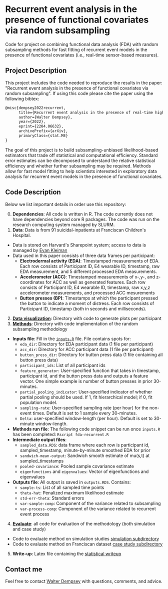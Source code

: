 # Recurrent event analysis in the presence of functional covariates via random subsampling  #
Code for project on combining functional data analysis (FDA) with random subsampling methods for fast fitting of recurrent event models in the presence of functional covariates (i.e., real-time sensor-based measures).  

## Project Description ##
This project includes the code needed to reproduce the results in the paper: "Recurrent event analysis in the presence of functional covariates via random subsampling". If using this code please cite the paper using the following bibtex:

```tex
@misc{dempsey2022recurrent,
      title={Recurrent event analysis in the presence of real-time high frequency data via random subsampling}, 
      author={Walter Dempsey},
      year={2022},
      eprint={2204.06632},
      archivePrefix={arXiv},
      primaryClass={stat.ME}
}
```

The goal of this project is to build subsampling-unbiased likelihood-based estimators that trade off statistical and  computational efficiency.
Standard error estimates can be decomposed to understand the relative statistical efficiency and whether further subsampling may be required.
Methods allow for fast model fitting to help scientists interested in exploratory data analysis for recurrent event models in the presence of functional covariates.

## Code Description ##

Below we list important details in order use this repository:

0. **Dependencies**: All code is written in R. The code currently does not have dependencies beyond core R packages. The code was run on the research computing system managed by SLURM.
1. **Data**: Data is from 91 suicidal-inpatients at Franciscan Children's Hospital.
* Data is stored on Harvard's Sharepoint system; access to data is managed by [Evan Kleiman](https://kleimanlab.org)
* Data used in this paper consists of three data frames per participant:
  * **Electrodermal activity (EDA)**: Timestamped measurements of
  EDA. Each row consists of Participant ID, E4 wearable ID, timestamp,
  raw EDA measurement, and 5 different processed EDA measurements.
  * **Accelerometer (ACC)**: Timestamped measurements of x-,y-, and
  z-coordinates for ACC as well as generated features. Each row
  consists of Participant ID, E4 wearable ID, timestamp, raw x,y,z
  accelerometer measurements, and processed ACC mesurements
  * **Button presses (BP)**: Timestamps at which the participant
  pressed the button to indicate a moment of distress.  Each row
  consists of Participant ID, timestamp (both in seconds and
  milliseconds).
2. **[Data visualization](/visualization)**: Directory with code to
   generate plots per participant
3. **[Methods](/methods)**: Directory with code implementation of the
   random subsampling methodology
* **Inputs file**: Fill in the [`inputs.R`](/methods/inputs.R) file. File contains spots for:
  * `eda_dir`: Directory for EDA participant data (1 file per participant)
  * `acc_dir`: Directory for ACC participant data (1 file per participant)
  * `button_press_dir`: Directory for button press data (1 file containing all button press data)
  * `participant_ids`: List of all participant ids
  * `feature_generator`: User-specified function that takes in timestamp, participant id, and the button press data and outputs a feature vector. One simple example is number of button presses in prior 30-minutes.
  * `partial_pooling_indicator`: User-specified indicator of whether partial pooling should be used. If 1, fit hierarchical model; if 0, fit population model.
  * `sampling-rate`: User-specified sampling rate (per hour) for the non-event times. Default is set to 1 sample every 30-minutes.
  * `Delta`: user-specified window-length (per hour). Default is set to 30-minute window-length.
* **Methods run file**: The following code snippet can be run once `inputs.R` has been completed: ```Rscript fda-recurrent.R```
* **Intermediate output files**:
  * `sampled_data.RDS`: data frame where each row is participant id,
  sampled_timestamp, minute-by-minute smoothed EDA for prior
  * `sandwich-mean-output`: Sandwich smooth estimate of mu(s,t) at
  sampled_timestamps
  * `pooled-covariance`: Pooled sample covariance estimate
  * `eigenfunctions` and `eigenvalues`: Vector of eigenfunctions and
    eigenvalues
* **Outputs file**: All output is saved in `outputs.RDS`. Contains:
  * `sample-ts`: List of all sampled time points
  * `theta-hat`: Penalized maximum likelihood estimate
  * `std-err-theta`: Standard errors
  * `var-sample-comp`: Component of the variance related to
  subsampling
  * `var-process-comp`: Component of the variance related to
  recurrent event process
4. **[Evaluate](/evaluation)**: all code for evaluation of the
methodology (both simulation and case study)
* Code to evaluate method on simulation studies [simulation subdirectory](/evaluation/simulationstudies)
* Code to evaluate method on Franciscan dataset [case study subdirectory](/evaluation/casestudy)
5. **Write-up**: Latex file containing the [statistical writeup](/write-up/fda-recurrent.tex)

## Contact me ##

Feel free to contact [Walter Dempsey](mailto:wdem@umich.edu) with questions, comments, and advice.
